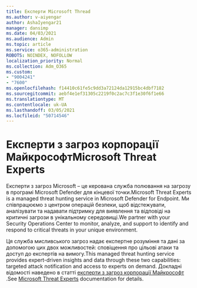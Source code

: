 ```yaml
---
title: Експерти Microsoft Thread
ms.author: v-aiyengar
author: AshaIyengar21
manager: dansimp
ms.date: 04/03/2021
ms.audience: Admin
ms.topic: article
ms.service: o365-administration
ROBOTS: NOINDEX, NOFOLLOW
localization_priority: Normal
ms.collection: Adm_O365
ms.custom:
- "9004241"
- "7600"
ms.openlocfilehash: f14410c61fe5c9dd3a72124da12915bc4dbf7182
ms.sourcegitcommit: aebf4e1ef31305c2219f0c2ac7c3f1e30f6f1e66
ms.translationtype: MT
ms.contentlocale: uk-UA
ms.lasthandoff: 03/05/2021
ms.locfileid: "50714546"
---
```

# <a name="microsoft-threat-experts"></a><span data-ttu-id="87888-102">Експерти з загроз корпорації Майкрософт</span><span class="sxs-lookup"><span data-stu-id="87888-102">Microsoft Threat Experts</span></span>

<span data-ttu-id="87888-103">Експерти з загроз Microsoft – це керована служба полювання на загрозу в програмі Microsoft Defender для кінцевої точки.</span><span class="sxs-lookup"><span data-stu-id="87888-103">Microsoft Threat Experts is a managed threat hunting service in Microsoft Defender for Endpoint.</span></span>  <span data-ttu-id="87888-104">Ми співпрацюємо з центром операцій безпеки, щоб відстежувати, аналізувати та надавати підтримку для виявлення та відповіді на критичні загрози в унікальному середовищі.</span><span class="sxs-lookup"><span data-stu-id="87888-104">We partner with your Security Operations Center to monitor, analyze, and support to identify and respond to critical threats in your unique environment.</span></span>

<span data-ttu-id="87888-105">Ця служба мисливського загроз надає експертне розуміння та дані за допомогою цих двох можливостей: сповіщення про цільові атаки та доступ до експертів на вимогу.</span><span class="sxs-lookup"><span data-stu-id="87888-105">This managed threat hunting service provides expert-driven insights and data through these two capabilities: targeted attack notification and access to experts on demand.</span></span> <span data-ttu-id="87888-106">Докладні відомості наведено в статті [експерти з загроз корпорації Майкрософт](https://docs.microsoft.com/windows/security/threat-protection/microsoft-defender-atp/microsoft-threat-experts) .</span><span class="sxs-lookup"><span data-stu-id="87888-106">See [Microsoft Threat Experts](https://docs.microsoft.com/windows/security/threat-protection/microsoft-defender-atp/microsoft-threat-experts) documentation for details.</span></span>

